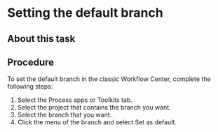 # Setting the default branch

## About this task

## Procedure

To set the default branch in the classic Workflow Center, complete the following steps:

1. Select the Process apps or Toolkits tab.
2. Select the project that contains the branch you want.
3. Select the branch that you want.
4. Click the menu of the branch and select Set as default.
